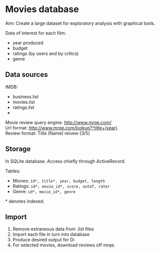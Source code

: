 Movies database
===============

Aim: Create a large dataset for exploratory analysis with graphical tools.

Data of interest for each film:

* year produced
* budget
* ratings (by users and by critics)
* genre

Data sources
------------

IMDB:

* business.list
* movies.list
* ratings.list
* 

Movie review query engine. <http://www.mrqe.com/>.  
Url format: http://www.mrqe.com/lookup?^title+(year).  
Review format: Title (Name) reivew [3/5]

Storage
-------

In SQLite database.  Access chiefly through ActiveRecord.

Tables:

* Movies: `id*, title*, year, budget, length`
* Ratings: `id*, movie_id*, score, outof, rater`
* Genre: `id*, movie_id*, genre`



\* denotes indexed.


Import
------

1. Remove extraneous data from .list files
2. Import each file in turn into database
3. Produce desired output for Di
4. For selected movies, download reviews off mrqe.